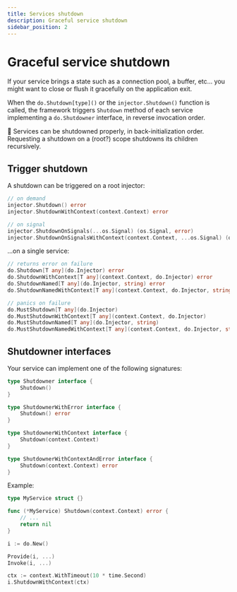 ```yaml
---
title: Services shutdown
description: Graceful service shutdown
sidebar_position: 2
---
```


# Graceful service shutdown

If your service brings a state such as a connection pool, a buffer, etc... you might want to close or flush it gracefully on the application exit.

When the `do.Shutdown[type]()` or the `injector.Shutdown()` function is called, the framework triggers `Shutdown` method of each service implementing a `do.Shutdowner` interface, in reverse invocation order.

🛑 Services can be shutdowned properly, in back-initialization order. Requesting a shutdown on a (root?) scope shutdowns its children recursively.

## Trigger shutdown

A shutdown can be triggered on a root injector:

```go
// on demand
injector.Shutdown() error
injector.ShutdownWithContext(context.Context) error

// on signal
injector.ShutdownOnSignals(...os.Signal) (os.Signal, error)
injector.ShutdownOnSignalsWithContext(context.Context, ...os.Signal) (os.Signal, error)
```

...on a single service:

```go
// returns error on failure
do.Shutdown[T any](do.Injector) error
do.ShutdownWithContext[T any](context.Context, do.Injector) error
do.ShutdownNamed[T any](do.Injector, string) error
do.ShutdownNamedWithContext[T any](context.Context, do.Injector, string) error

// panics on failure
do.MustShutdown[T any](do.Injector)
do.MustShutdownWithContext[T any](context.Context, do.Injector)
do.MustShutdownNamed[T any](do.Injector, string)
do.MustShutdownNamedWithContext[T any](context.Context, do.Injector, string)
```

## Shutdowner interfaces

Your service can implement one of the following signatures:

```go
type Shutdowner interface {
	Shutdown()
}

type ShutdownerWithError interface {
	Shutdown() error
}

type ShutdownerWithContext interface {
	Shutdown(context.Context)
}

type ShutdownerWithContextAndError interface {
	Shutdown(context.Context) error
}
```

Example:

```go
type MyService struct {}

func (*MyService) Shutdown(context.Context) error {
    // ...
    return nil
}

i := do.New()

Provide(i, ...)
Invoke(i, ...)

ctx := context.WithTimeout(10 * time.Second)
i.ShutdownWithContext(ctx)
```
